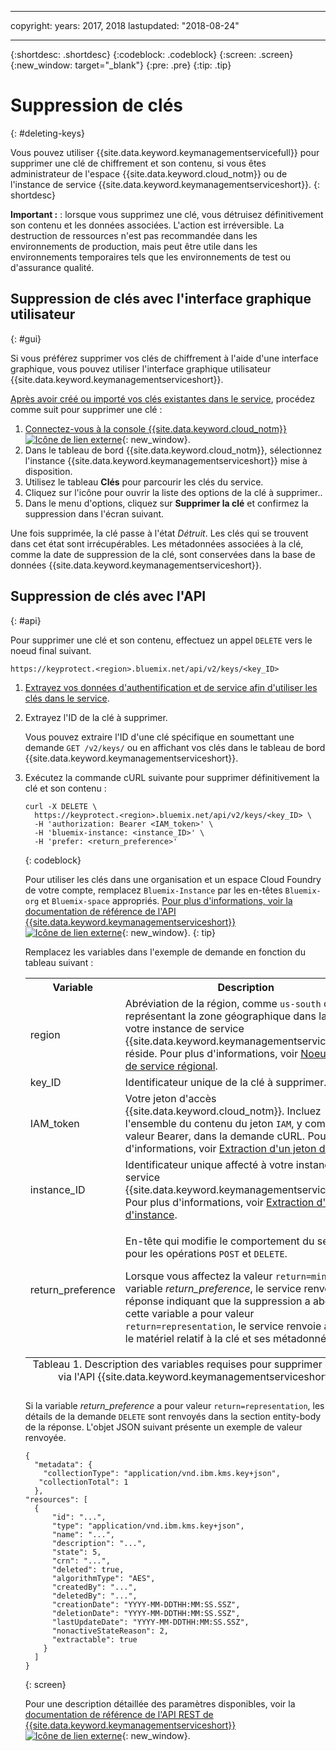 ﻿---

copyright:
  years: 2017, 2018
lastupdated: "2018-08-24"

---

{:shortdesc: .shortdesc}
{:codeblock: .codeblock}
{:screen: .screen}
{:new_window: target="_blank"}
{:pre: .pre}
{:tip: .tip}

# Suppression de clés
{: #deleting-keys}

Vous pouvez utiliser {{site.data.keyword.keymanagementservicefull}} pour supprimer une clé de chiffrement et son contenu, si vous êtes administrateur de l'espace {{site.data.keyword.cloud_notm}} ou de l'instance de service {{site.data.keyword.keymanagementserviceshort}}.
{: shortdesc}

**Important :** : lorsque vous supprimez une clé, vous détruisez définitivement son contenu et les données associées. L'action est irréversible. La destruction de ressources n'est pas recommandée dans les environnements de production, mais peut être utile dans les environnements temporaires tels que les environnements de test ou d'assurance qualité.

## Suppression de clés avec l'interface graphique utilisateur
{: #gui}

Si vous préférez supprimer vos clés de chiffrement à l'aide d'une interface graphique, vous pouvez utiliser l'interface graphique utilisateur {{site.data.keyword.keymanagementserviceshort}}.

[Après avoir créé ou importé vos clés existantes dans le service](/docs/services/key-protect/create-root-keys.html), procédez comme suit pour supprimer une clé :

1. [Connectez-vous à la console {{site.data.keyword.cloud_notm}} ![Icône de lien externe](../../icons/launch-glyph.svg "Icône de lien externe")](https://console.bluemix.net/){: new_window}.
2. Dans le tableau de bord {{site.data.keyword.cloud_notm}}, sélectionnez l'instance {{site.data.keyword.keymanagementserviceshort}} mise à disposition.
3. Utilisez le tableau **Clés** pour parcourir les clés du service.
4. Cliquez sur l'icône pour ouvrir la liste des options de la clé à supprimer..
5. Dans le menu d'options, cliquez sur **Supprimer la clé** et confirmez la suppression dans l'écran suivant.

Une fois supprimée, la clé passe à l'état _Détruit_. Les clés qui se trouvent dans cet état sont irrécupérables. Les métadonnées associées à la clé, comme la date de suppression de la clé, sont conservées dans la base de données {{site.data.keyword.keymanagementserviceshort}}.

## Suppression de clés avec l'API
{: #api}

Pour supprimer une clé et son contenu, effectuez un appel `DELETE` vers le noeud final suivant.

```
https://keyprotect.<region>.bluemix.net/api/v2/keys/<key_ID>
```

1. [Extrayez vos données d'authentification et de service afin d'utiliser les clés dans le service](/docs/services/key-protect/access-api.html).

2. Extrayez l'ID de la clé à supprimer.

    Vous pouvez extraire l'ID d'une clé spécifique en soumettant une demande `GET /v2/keys/` ou en affichant vos clés dans le tableau de bord {{site.data.keyword.keymanagementserviceshort}}.

3. Exécutez la commande cURL suivante pour supprimer définitivement la clé et son contenu :

    ```cURL
    curl -X DELETE \
      https://keyprotect.<region>.bluemix.net/api/v2/keys/<key_ID> \
      -H 'authorization: Bearer <IAM_token>' \
      -H 'bluemix-instance: <instance_ID>' \
      -H 'prefer: <return_preference>'
    ```
    {: codeblock}
  
    Pour utiliser les clés dans une organisation et un espace Cloud Foundry de votre compte, remplacez `Bluemix-Instance` par les en-têtes `Bluemix-org` et `Bluemix-space` appropriés. [Pour plus d'informations, voir la documentation de référence de l'API {{site.data.keyword.keymanagementserviceshort}} ![Icône de lien externe](../../icons/launch-glyph.svg "Icône de lien externe")](https://console.bluemix.net/apidocs/kms){: new_window}.
    {: tip}

    Remplacez les variables dans l'exemple de demande en fonction du tableau suivant :
    <table>
      <tr>
        <th>Variable</th>
        <th>Description</th>
      </tr>
      <tr>
        <td><varname>region</varname></td>
        <td>Abréviation de la région, comme <code>us-south</code> ou <code>eu-gb</code>, représentant la zone géographique dans laquelle votre instance de service {{site.data.keyword.keymanagementserviceshort}} réside. Pour plus d'informations, voir <a href="/docs/services/key-protect/regions.html#endpoints">Noeud final de service régional</a>.</td>
      </tr>
      <tr>
        <td><varname>key_ID</varname></td>
        <td>Identificateur unique de la clé à supprimer.</td>
      </tr>
      <tr>
        <td><varname>IAM_token</varname></td>
        <td>Votre jeton d'accès {{site.data.keyword.cloud_notm}}. Incluez l'ensemble du contenu du jeton <code>IAM</code>, y compris la valeur Bearer, dans la demande cURL. Pour plus d'informations, voir <a href="/docs/services/key-protect/access-api.html#retrieve-token">Extraction d'un jeton d'accès</a>.</td>
      </tr>
      <tr>
        <td><varname>instance_ID</varname></td>
        <td>Identificateur unique affecté à votre instance de service {{site.data.keyword.keymanagementserviceshort}}. Pour plus d'informations, voir <a href="/docs/services/key-protect/access-api.html#retrieve-instance-ID">Extraction d'un ID d'instance</a>.</td>
      </tr>
      <tr>
        <td><varname>return_preference</varname></td>
        <td><p>En-tête qui modifie le comportement du serveur pour les opérations <code>POST</code> et <code>DELETE</code>.</p><p>Lorsque vous affectez la valeur <code>return=minimal</code> à la variable <em>return_preference</em>, le service renvoie une réponse indiquant que la suppression a abouti. Si cette variable a pour valeur <code>return=representation</code>, le service renvoie à la fois le matériel relatif à la clé et ses métadonnées.</p></td>
      </tr>
      <caption style="caption-side:bottom;">Tableau 1. Description des variables requises pour supprimer des clés via l'API {{site.data.keyword.keymanagementserviceshort}}.</caption>
    </table>

    Si la variable _return_preference_ a pour valeur `return=representation`, les détails de la demande `DELETE` sont renvoyés dans la section entity-body de la réponse. L'objet JSON suivant présente un exemple de valeur renvoyée.
    ```
    {
      "metadata": {
        "collectionType": "application/vnd.ibm.kms.key+json",
       "collectionTotal": 1
      },
    "resources": [
      {
          "id": "...",
          "type": "application/vnd.ibm.kms.key+json",
          "name": "...",
          "description": "...",
          "state": 5,
          "crn": "...",
          "deleted": true,
          "algorithmType": "AES",
          "createdBy": "...",
          "deletedBy": "...",
          "creationDate": "YYYY-MM-DDTHH:MM:SS.SSZ",
          "deletionDate": "YYYY-MM-DDTHH:MM:SS.SSZ",
          "lastUpdateDate": "YYYY-MM-DDTHH:MM:SS.SSZ",
          "nonactiveStateReason": 2,
          "extractable": true
        }
      ]
    }
    ```
    {: screen}

    Pour une description détaillée des paramètres disponibles, voir la [documentation de référence de l'API REST de {{site.data.keyword.keymanagementserviceshort}} ![Icône de lien externe](../../icons/launch-glyph.svg "Icône de lien externe")](https://console.bluemix.net/apidocs/kms){: new_window}.
